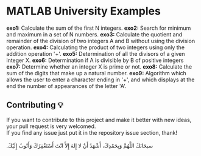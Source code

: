 # MATLAB University Examples

**exo1:** Calculate the sum of the first N integers.
**exo2:** Search for minimum and maximum in a set of N numbers.
**exo3:** Calculate the quotient and remainder of the division of two integers A and B without using the division operation.
**exo4:** Calculating the product of two integers using only the addition operation '+'.
**exo5:** Determination of all the divisors of a given integer X.
**exo6:** Determination if A is divisible by B of positive integers
**exo7:** Determine whether an integer X is prime or not.
**exo8:** Calculate the sum of the digits that make up a natural number.
**exo9:** Algorithm which allows the user to enter a character ending in '+', and which displays at the end the number of appearances of the letter 'A'.

## Contributing 💡
If you want to contribute to this project and make it better with new ideas, your pull request is very welcomed.<br>
If you find any issue just put it in the repository issue section, thank!<br><br>
.سبحَانَكَ اللَّهُمَّ وَبِحَمْدِكَ، أَشْهَدُ أَنْ لا إِلهَ إِلأَ انْتَ أَسْتَغْفِرُكَ وَأَتْوبُ إِلَيْكَ


